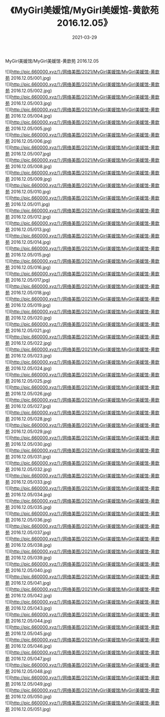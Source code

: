 ﻿---
layout: post
title:  《MyGirl美媛馆/MyGirl美媛馆-黄歆苑 2016.12.05》
date:   2021-03-29
img: http://pic.660000.xyz/1:/网络美图/2021/MyGirl美媛馆/MyGirl美媛馆-黄歆苑 2016.12.05/000.jpg
categories: [美女, 清纯, 唯美]
---

MyGirl美媛馆/MyGirl美媛馆-黄歆苑 2016.12.05

 ![](http://pic.660000.xyz/1:/网络美图/2021/MyGirl美媛馆/MyGirl美媛馆-黄歆苑 2016.12.05/001.jpg) <br>![](http://pic.660000.xyz/1:/网络美图/2021/MyGirl美媛馆/MyGirl美媛馆-黄歆苑 2016.12.05/002.jpg) <br>![](http://pic.660000.xyz/1:/网络美图/2021/MyGirl美媛馆/MyGirl美媛馆-黄歆苑 2016.12.05/003.jpg) <br>![](http://pic.660000.xyz/1:/网络美图/2021/MyGirl美媛馆/MyGirl美媛馆-黄歆苑 2016.12.05/004.jpg) <br>![](http://pic.660000.xyz/1:/网络美图/2021/MyGirl美媛馆/MyGirl美媛馆-黄歆苑 2016.12.05/005.jpg) <br>![](http://pic.660000.xyz/1:/网络美图/2021/MyGirl美媛馆/MyGirl美媛馆-黄歆苑 2016.12.05/006.jpg) <br>![](http://pic.660000.xyz/1:/网络美图/2021/MyGirl美媛馆/MyGirl美媛馆-黄歆苑 2016.12.05/007.jpg) <br>![](http://pic.660000.xyz/1:/网络美图/2021/MyGirl美媛馆/MyGirl美媛馆-黄歆苑 2016.12.05/008.jpg) <br>![](http://pic.660000.xyz/1:/网络美图/2021/MyGirl美媛馆/MyGirl美媛馆-黄歆苑 2016.12.05/009.jpg) <br>![](http://pic.660000.xyz/1:/网络美图/2021/MyGirl美媛馆/MyGirl美媛馆-黄歆苑 2016.12.05/010.jpg) <br>![](http://pic.660000.xyz/1:/网络美图/2021/MyGirl美媛馆/MyGirl美媛馆-黄歆苑 2016.12.05/011.jpg) <br>![](http://pic.660000.xyz/1:/网络美图/2021/MyGirl美媛馆/MyGirl美媛馆-黄歆苑 2016.12.05/012.jpg) <br>![](http://pic.660000.xyz/1:/网络美图/2021/MyGirl美媛馆/MyGirl美媛馆-黄歆苑 2016.12.05/013.jpg) <br>![](http://pic.660000.xyz/1:/网络美图/2021/MyGirl美媛馆/MyGirl美媛馆-黄歆苑 2016.12.05/014.jpg) <br>![](http://pic.660000.xyz/1:/网络美图/2021/MyGirl美媛馆/MyGirl美媛馆-黄歆苑 2016.12.05/015.jpg) <br>![](http://pic.660000.xyz/1:/网络美图/2021/MyGirl美媛馆/MyGirl美媛馆-黄歆苑 2016.12.05/016.jpg) <br>![](http://pic.660000.xyz/1:/网络美图/2021/MyGirl美媛馆/MyGirl美媛馆-黄歆苑 2016.12.05/017.jpg) <br>![](http://pic.660000.xyz/1:/网络美图/2021/MyGirl美媛馆/MyGirl美媛馆-黄歆苑 2016.12.05/018.jpg) <br>![](http://pic.660000.xyz/1:/网络美图/2021/MyGirl美媛馆/MyGirl美媛馆-黄歆苑 2016.12.05/019.jpg) <br>![](http://pic.660000.xyz/1:/网络美图/2021/MyGirl美媛馆/MyGirl美媛馆-黄歆苑 2016.12.05/020.jpg) <br>![](http://pic.660000.xyz/1:/网络美图/2021/MyGirl美媛馆/MyGirl美媛馆-黄歆苑 2016.12.05/021.jpg) <br>![](http://pic.660000.xyz/1:/网络美图/2021/MyGirl美媛馆/MyGirl美媛馆-黄歆苑 2016.12.05/022.jpg) <br>![](http://pic.660000.xyz/1:/网络美图/2021/MyGirl美媛馆/MyGirl美媛馆-黄歆苑 2016.12.05/023.jpg) <br>![](http://pic.660000.xyz/1:/网络美图/2021/MyGirl美媛馆/MyGirl美媛馆-黄歆苑 2016.12.05/024.jpg) <br>![](http://pic.660000.xyz/1:/网络美图/2021/MyGirl美媛馆/MyGirl美媛馆-黄歆苑 2016.12.05/025.jpg) <br>![](http://pic.660000.xyz/1:/网络美图/2021/MyGirl美媛馆/MyGirl美媛馆-黄歆苑 2016.12.05/026.jpg) <br>![](http://pic.660000.xyz/1:/网络美图/2021/MyGirl美媛馆/MyGirl美媛馆-黄歆苑 2016.12.05/027.jpg) <br>![](http://pic.660000.xyz/1:/网络美图/2021/MyGirl美媛馆/MyGirl美媛馆-黄歆苑 2016.12.05/028.jpg) <br>![](http://pic.660000.xyz/1:/网络美图/2021/MyGirl美媛馆/MyGirl美媛馆-黄歆苑 2016.12.05/029.jpg) <br>![](http://pic.660000.xyz/1:/网络美图/2021/MyGirl美媛馆/MyGirl美媛馆-黄歆苑 2016.12.05/030.jpg) <br>![](http://pic.660000.xyz/1:/网络美图/2021/MyGirl美媛馆/MyGirl美媛馆-黄歆苑 2016.12.05/031.jpg) <br>![](http://pic.660000.xyz/1:/网络美图/2021/MyGirl美媛馆/MyGirl美媛馆-黄歆苑 2016.12.05/032.jpg) <br>![](http://pic.660000.xyz/1:/网络美图/2021/MyGirl美媛馆/MyGirl美媛馆-黄歆苑 2016.12.05/033.jpg) <br>![](http://pic.660000.xyz/1:/网络美图/2021/MyGirl美媛馆/MyGirl美媛馆-黄歆苑 2016.12.05/034.jpg) <br>![](http://pic.660000.xyz/1:/网络美图/2021/MyGirl美媛馆/MyGirl美媛馆-黄歆苑 2016.12.05/035.jpg) <br>![](http://pic.660000.xyz/1:/网络美图/2021/MyGirl美媛馆/MyGirl美媛馆-黄歆苑 2016.12.05/036.jpg) <br>![](http://pic.660000.xyz/1:/网络美图/2021/MyGirl美媛馆/MyGirl美媛馆-黄歆苑 2016.12.05/037.jpg) <br>![](http://pic.660000.xyz/1:/网络美图/2021/MyGirl美媛馆/MyGirl美媛馆-黄歆苑 2016.12.05/038.jpg) <br>![](http://pic.660000.xyz/1:/网络美图/2021/MyGirl美媛馆/MyGirl美媛馆-黄歆苑 2016.12.05/039.jpg) <br>![](http://pic.660000.xyz/1:/网络美图/2021/MyGirl美媛馆/MyGirl美媛馆-黄歆苑 2016.12.05/040.jpg) <br>![](http://pic.660000.xyz/1:/网络美图/2021/MyGirl美媛馆/MyGirl美媛馆-黄歆苑 2016.12.05/041.jpg) <br>![](http://pic.660000.xyz/1:/网络美图/2021/MyGirl美媛馆/MyGirl美媛馆-黄歆苑 2016.12.05/042.jpg) <br>![](http://pic.660000.xyz/1:/网络美图/2021/MyGirl美媛馆/MyGirl美媛馆-黄歆苑 2016.12.05/043.jpg) <br>![](http://pic.660000.xyz/1:/网络美图/2021/MyGirl美媛馆/MyGirl美媛馆-黄歆苑 2016.12.05/044.jpg) <br>![](http://pic.660000.xyz/1:/网络美图/2021/MyGirl美媛馆/MyGirl美媛馆-黄歆苑 2016.12.05/045.jpg) <br>![](http://pic.660000.xyz/1:/网络美图/2021/MyGirl美媛馆/MyGirl美媛馆-黄歆苑 2016.12.05/046.jpg) <br>![](http://pic.660000.xyz/1:/网络美图/2021/MyGirl美媛馆/MyGirl美媛馆-黄歆苑 2016.12.05/047.jpg) <br>![](http://pic.660000.xyz/1:/网络美图/2021/MyGirl美媛馆/MyGirl美媛馆-黄歆苑 2016.12.05/048.jpg) <br>![](http://pic.660000.xyz/1:/网络美图/2021/MyGirl美媛馆/MyGirl美媛馆-黄歆苑 2016.12.05/049.jpg) <br>![](http://pic.660000.xyz/1:/网络美图/2021/MyGirl美媛馆/MyGirl美媛馆-黄歆苑 2016.12.05/050.jpg) <br>![](http://pic.660000.xyz/1:/网络美图/2021/MyGirl美媛馆/MyGirl美媛馆-黄歆苑 2016.12.05/051.jpg) <br>